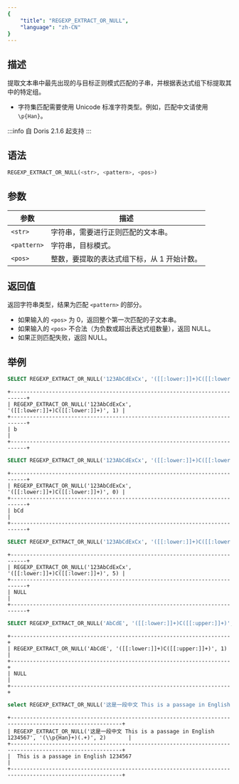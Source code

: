 ```yaml
---
{
    "title": "REGEXP_EXTRACT_OR_NULL",
    "language": "zh-CN"
}
---
```


<!-- 
Licensed to the Apache Software Foundation (ASF) under one
or more contributor license agreements.  See the NOTICE file
distributed with this work for additional information
regarding copyright ownership.  The ASF licenses this file
to you under the Apache License, Version 2.0 (the
"License"); you may not use this file except in compliance
with the License.  You may obtain a copy of the License at
  http://www.apache.org/licenses/LICENSE-2.0
Unless required by applicable law or agreed to in writing,
software distributed under the License is distributed on an
"AS IS" BASIS, WITHOUT WARRANTIES OR CONDITIONS OF ANY
KIND, either express or implied.  See the License for the
specific language governing permissions and limitations
under the License.
-->

## 描述

提取文本串中最先出现的与目标正则模式匹配的子串，并根据表达式组下标提取其中的特定组。

- 字符集匹配需要使用 Unicode 标准字符类型。例如，匹配中文请使用 `\p{Han}`。

:::info
自 Doris 2.1.6 起支持
:::

## 语法

```sql
REGEXP_EXTRACT_OR_NULL(<str>, <pattern>, <pos>)
```

## 参数

| 参数 | 描述 |
| -- | -- |
| `<str>` | 字符串，需要进行正则匹配的文本串。|
| `<pattern>` | 字符串，目标模式。|
| `<pos>` | 整数，要提取的表达式组下标，从 1 开始计数。 |

## 返回值

返回字符串类型，结果为匹配 `<pattern>` 的部分。

- 如果输入的 `<pos>` 为 0，返回整个第一次匹配的子文本串。
- 如果输入的 `<pos>` 不合法（为负数或超出表达式组数量），返回 NULL。
- 如果正则匹配失败，返回 NULL。

## 举例

```sql
SELECT REGEXP_EXTRACT_OR_NULL('123AbCdExCx', '([[:lower:]]+)C([[:lower:]]+)', 1);
```

```text
+---------------------------------------------------------------------------+
| REGEXP_EXTRACT_OR_NULL('123AbCdExCx', '([[:lower:]]+)C([[:lower:]]+)', 1) |
+---------------------------------------------------------------------------+
| b                                                                         |
+---------------------------------------------------------------------------+
```

```sql
SELECT REGEXP_EXTRACT_OR_NULL('123AbCdExCx', '([[:lower:]]+)C([[:lower:]]+)', 0);
```

```text
+---------------------------------------------------------------------------+
| REGEXP_EXTRACT_OR_NULL('123AbCdExCx', '([[:lower:]]+)C([[:lower:]]+)', 0) |
+---------------------------------------------------------------------------+
| bCd                                                                       |
+---------------------------------------------------------------------------+
```

```sql
SELECT REGEXP_EXTRACT_OR_NULL('123AbCdExCx', '([[:lower:]]+)C([[:lower:]]+)', 5);
```

```text
+---------------------------------------------------------------------------+
| REGEXP_EXTRACT_OR_NULL('123AbCdExCx', '([[:lower:]]+)C([[:lower:]]+)', 5) |
+---------------------------------------------------------------------------+
| NULL                                                                      |
+---------------------------------------------------------------------------+
```

```sql
SELECT REGEXP_EXTRACT_OR_NULL('AbCdE', '([[:lower:]]+)C([[:upper:]]+)', 1);
```

```text
+---------------------------------------------------------------------+
| REGEXP_EXTRACT_OR_NULL('AbCdE', '([[:lower:]]+)C([[:upper:]]+)', 1) |
+---------------------------------------------------------------------+
| NULL                                                                |
+---------------------------------------------------------------------+
```

```sql
select REGEXP_EXTRACT_OR_NULL('这是一段中文 This is a passage in English 1234567', '(\\p{Han}+)(.+)', 2);
```

```text
+---------------------------------------------------------------------------------------------------------+
| REGEXP_EXTRACT_OR_NULL('这是一段中文 This is a passage in English 1234567', '(\\p{Han}+)(.+)', 2)       |
+---------------------------------------------------------------------------------------------------------+
|  This is a passage in English 1234567                                                                   |
+---------------------------------------------------------------------------------------------------------+
```
